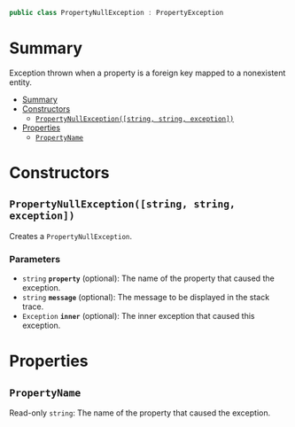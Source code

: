 ```csharp
public class PropertyNullException : PropertyException
```

# Summary
Exception thrown when a property is a foreign key mapped to a nonexistent entity.

- [Summary](#summary)
- [Constructors](#constructors)
  - [`PropertyNullException([string, string, exception])`](#propertynullexceptionstring-string-exception)
- [Properties](#properties)
  - [`PropertyName`](#propertyname)



# Constructors


## `PropertyNullException([string, string, exception])`
Creates a `PropertyNullException`.

### Parameters
* `string` **`property`** (optional): The name of the property that caused the exception.
* `string` **`message`** (optional): The message to be displayed in the stack trace.
* `Exception` **`inner`** (optional): The inner exception that caused this exception.



# Properties


## `PropertyName`
Read-only `string`: The name of the property that caused the exception.